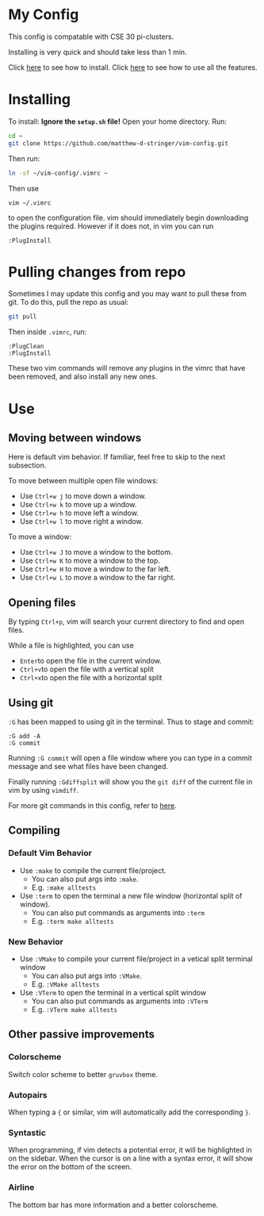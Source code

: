 # My Config
This config is compatable with CSE 30 pi-clusters.

Installing is very quick and should take less than 1 min. 

Click [here](#Installing) to see how to install.
Click [here](#Use) to see how to use all the features.

# Installing
To install:
**Ignore the `setup.sh` file!**
Open your home directory.
Run:
```sh
cd ~
git clone https://github.com/matthew-d-stringer/vim-config.git
```
Then run:
```sh
ln -sf ~/vim-config/.vimrc ~
```
Then use
```
vim ~/.vimrc
```
to open the configuration file. 
vim should immediately begin downloading the plugins required.
However if it does not, in vim you can run
```
:PlugInstall
```

# Pulling changes from repo

Sometimes I may update this config and you may want to pull these from git.
To do this, pull the repo as usual:
```sh
git pull
```
Then inside `.vimrc`, run:
```
:PlugClean
:PlugInstall
```
These two vim commands will remove any plugins in the vimrc that have been 
removed, and also install any new ones.

# Use
## Moving between windows
Here is default vim behavior. If familiar, feel free to skip to the next
subsection.

To move between multiple open file windows:
- Use `Ctrl+w j` to move down a window.
- Use `Ctrl+w k` to move up a window.
- Use `Ctrl+w h` to move left a window.
- Use `Ctrl+w l` to move right a window.

To move a window: 
- Use `Ctrl+w J` to move a window to the bottom.
- Use `Ctrl+w K` to move a window to the top.
- Use `Ctrl+w H` to move a window to the far left.
- Use `Ctrl+w L` to move a window to the far right.

## Opening files
By typing `Ctrl+p`, vim will search your current directory to find and open files.

While a file is highlighted, you can use 
- `Enter`to open the file in the current window.
- `Ctrl+v`to open the file with a vertical split
- `Ctrl+x`to open the file with a horizontal split

## Using git
`:G` has been mapped to using git in the terminal.
Thus to stage and commit:
```
:G add -A
:G commit
```
Running `:G commit` will open a file window where you can type in a commit 
message and see what files have been changed.

Finally running `:Gdiffsplit` will show you the `git diff` of the current file 
in vim by using `vimdiff`.

For more git commands in this config, refer to 
[here](https://github.com/tpope/vim-fugitive).

## Compiling
### Default Vim Behavior
- Use `:make` to compile the current file/project.
    - You can also put args into `:make`.
    - E.g. `:make alltests`
- Use `:term` to open the terminal a new file window (horizontal split of window).
    - You can also put commands as arguments into `:term`
    - E.g. `:term make alltests`

### New Behavior
- Use `:VMake` to compile your current file/project in a vetical split terminal
window
    - You can also put args into `:VMake`.
    - E.g. `:VMake alltests`
- Use `:VTerm` to open the terminal in a vertical split window
    - You can also put commands as arguments into `:VTerm`
    - E.g. `:VTerm make alltests`

## Other passive improvements
### Colorscheme
Switch color scheme to better `gruvbox` theme.

### Autopairs
When typing a `{` or similar, vim will automatically add the corresponding `}`.

### Syntastic
When programming, if vim detects a potential error, it will be highlighted in on
the sidebar.
When the cursor is on a line with a syntax error, it will show the error on the
bottom of the screen.

### Airline
The bottom bar has more information and a better colorscheme. 
